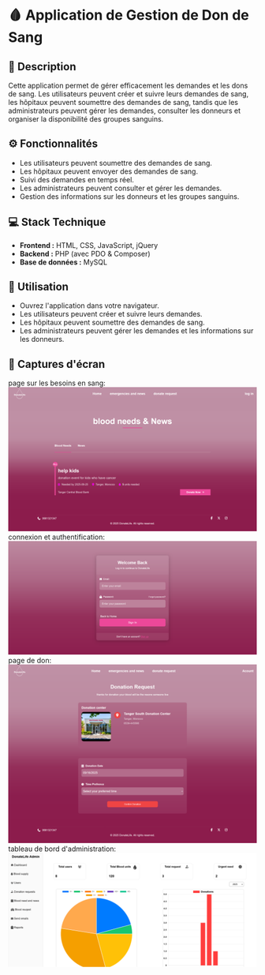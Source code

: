 # 🩸 Application de Gestion de Don de Sang

## 📝 Description
Cette application permet de gérer efficacement les demandes et les dons de sang. Les utilisateurs peuvent créer et suivre leurs demandes de sang, les hôpitaux peuvent soumettre des demandes de sang, tandis que les administrateurs peuvent gérer les demandes, consulter les donneurs et organiser la disponibilité des groupes sanguins.

## ⚙️ Fonctionnalités
- Les utilisateurs peuvent soumettre des demandes de sang.
- Les hôpitaux peuvent envoyer des demandes de sang.
- Suivi des demandes en temps réel.
- Les administrateurs peuvent consulter et gérer les demandes.
- Gestion des informations sur les donneurs et les groupes sanguins.

## 💻 Stack Technique
- **Frontend :** HTML, CSS, JavaScript, jQuery
- **Backend :** PHP (avec PDO & Composer)
- **Base de données :** MySQL

## 🚀 Utilisation
- Ouvrez l'application dans votre navigateur.
- Les utilisateurs peuvent créer et suivre leurs demandes.
- Les hôpitaux peuvent soumettre des demandes de sang.
- Les administrateurs peuvent gérer les demandes et les informations sur les donneurs.

## 📸 Captures d'écran
page sur les besoins en sang:
![page sur les besoins en sang](https://github.com/belhadj-yahya/pfe/blob/4c71ea5575ae29e3291faeece2d3cfa004c59ae3/Screenshot%202025-08-27%20at%2015-25-57%20blood%20need%20and%20events.png)
connexion et authentification:
![connexion et authentification](https://github.com/belhadj-yahya/pfe/blob/4c71ea5575ae29e3291faeece2d3cfa004c59ae3/Screenshot%202025-08-27%20at%2015-26-10%20logIn.png)
page de don:
![page de don](https://github.com/belhadj-yahya/pfe/blob/4c71ea5575ae29e3291faeece2d3cfa004c59ae3/Screenshot%202025-08-27%20at%2015-33-50%20Document.png)
tableau de bord d'administration:
![tableau de bord d'administration](https://github.com/belhadj-yahya/pfe/blob/4c71ea5575ae29e3291faeece2d3cfa004c59ae3/Screenshot%202025-08-27%20at%2015-30-24%20dashboard.png)



